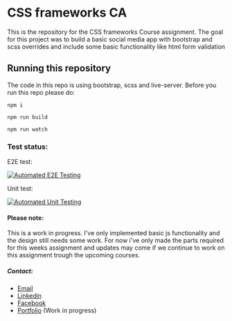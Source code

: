 # CSS frameworks CA

This is the repository for the CSS frameworks Course assignment. The goal for this project was to build a basic social media app with bootstrap and scss overrides and include some basic functionality like html form validation

## Running this repository

The code in this repo is using bootstrap, scss and live-server. Before you run this repo please do:

```
npm i

npm run build

npm run watch
```

### Test status:

E2E test:

[![Automated E2E Testing](https://github.com/Zycrix/CSS-frameworks_CA/actions/workflows/e2e-test.yml/badge.svg?branch=automated-testing)](https://github.com/Zycrix/CSS-frameworks_CA/actions/workflows/e2e-test.yml)

Unit test:

[![Automated Unit Testing](https://github.com/Zycrix/CSS-frameworks_CA/actions/workflows/unit-test.yml/badge.svg?branch=automated-testing)](https://github.com/Zycrix/CSS-frameworks_CA/actions/workflows/unit-test.yml)

#### Please note:

This is a work in progress. I've only implemented basic js functionality and the design still needs some work. For now i've only made the parts required for this weeks assignment and updates may come if we continue to work on this assignment trough the upcoming courses.

##### Contact:

- [Email](kristoffer.mikkelsen98@gmail.com)
- [Linkedin](https://www.linkedin.com/in/kristoffer-mikkelsen-a83232112/)
- [Facebook](https://www.facebook.com/kristoffer.mikkelsen.75/)
- [Portfolio](https://zycrix.github.io/) (Work in progress)
